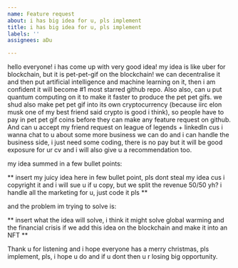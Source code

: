 ```yaml
---
name: Feature request
about: i has big idea for u, pls implement
title: i has big idea for u, pls implement
labels: ''
assignees: aDu

---
```


hello everyone! i has come up with very good idea! my idea is like uber for blockchain, but it is pet-pet-gif on the blockchain! we can decentralise it and then put artificial intelligence and machine learning on it, then i am confident it will become #1 most starred github repo. Also also, can u put quantum computing on it to make it faster to produce the pet pet gifs. we shud also make pet pet gif into its own cryptocurrency (because iirc elon musk one of my best friend said crypto is good i think), so people have to pay in pet pet gif coins before they can make any feature request on github. And can u accept my friend request on league of legends + linkedIn cus i wanna chat to u about some more business we can do and i can handle the business side, i just need some coding, there is no pay but it will be good exposure for ur cv and i will also give u a recommendation too.

my idea summed in a few bullet points:

** insert my juicy idea here in few bullet point, pls dont steal my idea cus i copyright it and i will sue u if u copy, but we split the revenue 50/50 yh? i handle all the marketing for u, just code it pls **

and the problem im trying to solve is:

** insert what the idea will solve, i think it might solve global warming and the financial crisis if we add this idea on the blockchain and make it into an NFT **

Thank u for listening and i hope everyone has a merry christmas, pls implement, pls, i hope u do and if u dont then u r losing big opportunity.

